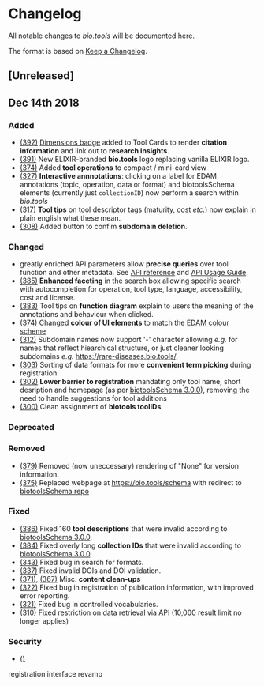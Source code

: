 # Changelog
All notable changes to *bio.tools* will be documented here.

The format is based on [Keep a Changelog](https://keepachangelog.com/en/1.0.0/).

## [Unreleased]


## Dec 14th 2018
### Added
- [(392)](https://github.com/bio-tools/biotoolsRegistry/issues/392) [Dimensions badge](https://badge.dimensions.ai/) added to Tool Cards to render **citation information** and link out to **research insights**.
- [(391)](https://github.com/bio-tools/biotoolsRegistry/issues/391) New ELIXIR-branded  **bio.tools** logo replacing vanilla ELIXIR logo.
- [(374)](https://github.com/bio-tools/biotoolsRegistry/issues/374) Added **tool operations** to compact / mini-card view
- [(327)](https://github.com/bio-tools/biotoolsRegistry/issues/327) **Interactive annnotations**: clicking on a label for EDAM annotations (topic, operation, data or format) and biotoolsSchema elements (currently just ``collectionID``) now perform a search within *bio.tools*
- [(317)](https://github.com/bio-tools/biotoolsRegistry/issues/317) **Tool tips** on tool descriptor tags (maturity, cost *etc.*) now explain in plain english what these mean.
- [(308)](https://github.com/bio-tools/biotoolsRegistry/issues/308) Added button to confim **subdomain deletion**.
	
### Changed
- greatly enriched API parameters allow **precise queries** over tool function and other metadata.  See [API reference](https://biotools.readthedocs.io/en/latest/api_reference_dev.html) and [API Usage Guide](https://biotools.readthedocs.io/en/latest/api_usage_guide_dev.html).
- [(385)](https://github.com/bio-tools/biotoolsRegistry/issues/385) **Enhanced faceting** in the search box allowing specific search with autocompletion for operation, tool type, language, accessibility, cost and license.
- [(383)](https://github.com/bio-tools/biotoolsRegistry/issues/383) Tool tips on **function diagram** explain to users the meaning of the annotations and behaviour when clicked.
- [(374)](https://github.com/bio-tools/biotoolsRegistry/issues/374) Changed **colour of UI elements** to match the [EDAM colour scheme](https://github.com/edamontology/edamontology/issues/340)
- [(312)](https://github.com/bio-tools/biotoolsRegistry/issues/312) Subdomain names now support '-' character allowing *e.g.* for names that reflect hiearchical structure, or just cleaner looking subdomains *e.g.* https://rare-diseases.bio.tools/.
- [(303)](https://github.com/bio-tools/biotoolsRegistry/issues/303) Sorting of data formats for more **convenient term picking** during registration.
- [(302)](https://github.com/bio-tools/biotoolsRegistry/issues/302) **Lower barrier to registration** mandating only tool name, short desription and homepage (as per [biotoolsSchema 3.0.0](https://github.com/bio-tools/biotoolsSchema/tree/master/versions/biotools-3.0.0)), removing the need to handle suggestions for tool additions
- [(300)](https://github.com/bio-tools/biotoolsRegistry/issues/300) Clean assignment of **biotools toolIDs**.	
	
### Deprecated

### Removed
- [(379)](https://github.com/bio-tools/biotoolsRegistry/issues/379) Removed (now uneccessary) rendering of "None" for version information.
- [(375)](https://github.com/bio-tools/biotoolsRegistry/issues/375) Replaced webpage at https://bio.tools/schema with redirect to [biotoolsSchema repo](http://github.com/bio-tools/biotoolsschema)

### Fixed
- [(386)](https://github.com/bio-tools/biotoolsRegistry/issues/386) Fixed 160 **tool descriptions** that were invalid according to [biotoolsSchema 3.0.0](https://github.com/bio-tools/biotoolsSchema/tree/master/versions/biotools-3.0.0).
- [(384)](https://github.com/bio-tools/biotoolsRegistry/issues/384) Fixed overly long **collection IDs** that were invalid according to [biotoolsSchema 3.0.0](https://github.com/bio-tools/biotoolsSchema/tree/master/versions/biotools-3.0.0).
- [(343)](https://github.com/bio-tools/biotoolsRegistry/issues/343) Fixed bug in search for formats.
- [(337)](https://github.com/bio-tools/biotoolsRegistry/issues/337) Fixed invalid DOIs and DOI validation.	
- [(371)](https://github.com/bio-tools/biotoolsRegistry/issues/371), [(367)](https://github.com/bio-tools/biotoolsRegistry/issues/367) Misc. **content clean-ups**
- [(322)](https://github.com/bio-tools/biotoolsRegistry/issues/322) Fixed bug in registration of publication information, with improved error reporting.
- [(321)](https://github.com/bio-tools/biotoolsRegistry/issues/321) Fixed bug in controlled vocabularies.
- [(310)](https://github.com/bio-tools/biotoolsRegistry/issues/310) Fixed restriction on data retrieval via API (10,000 result limit no longer applies)
	
### Security
- [()]()


registration interface revamp

